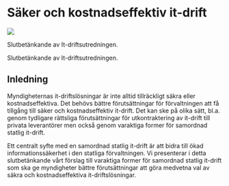 # Säker och kostnadseffektiv it-drift

![](/contentassets/7dfb476c7990499f8bf194954ba460b5/sou-2021_97-framsida.jpg?width=150&quality=85)

Slutbetänkande av It-driftsutredningen.

Slutbetänkande av It-driftsutredningen.

## Inledning

Myndigheternas it-driftslösningar är inte alltid tillräckligt säkra eller kostnadseffektiva. Det behövs bättre förutsättningar för förvaltningen att få tillgång till säker och kostnadseffektiv it-drift. Det kan ske på olika sätt, bl.a. genom tydligare rättsliga förutsättningar för utkontraktering av it-drift till privata leverantörer men också genom varaktiga former för samordnad statlig it-drift.

Ett centralt syfte med en samordnad statlig it-drift är att bidra till
ökad informationssäkerhet i den statliga förvaltningen. Vi presenterar
i detta slutbetänkande vårt förslag till varaktiga former för samordnad
statlig it-drift som ska ge myndigheter bättre förutsättningar att
göra medvetna val av säkra och kostnadseffektiva it-driftslösningar.
